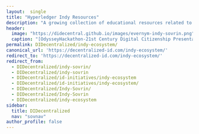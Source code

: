 ```yaml
---
layout:  single
title: "Hyperledger Indy Resources" 
description: "A growing collection of educational resources related to Hyperledger Indy, the Sovrin Foundation, and Evernym."
header:
  image: "https://didecentral.github.io/images/evernym-indy-sovrin.png"
  caption: "[OdysseyHackathon-21st Century Digital Citizenship Presentation](https://www.slideshare.net/OdysseyHackathon/21st-century-digital-citizenship-presentation)"
permalink: DIDecentralized/indy-ecosystem/
canonical_url: 'https://decentralized-id.com/indy-ecosystem/'
redirect_to: 'https://decentralized-id.com/indy-ecosystem/'
redirect_from: 
  - DIDecentralized/indy-sovrin/
  - DIDecentralized/indy-sovrin
  - DIDecentralized/id-initiatives/indy-ecosystem
  - DIDecentralized/id-initiatives/indy-ecosystem/
  - DIDecentralized/Indy-Sovrin/
  - DIDecentralized/Indy-Sovrin
  - DIDecentralized/indy-ecosystem
sidebar:
  title: DIDecentralized
  nav: "sovnav"
author_profile: false      
---
```

